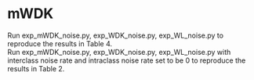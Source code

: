 # mWDK

Run exp_mWDK_noise.py, exp_WDK_noise.py, exp_WL_noise.py to reproduce the results in Table 4.  
Run exp_mWDK_noise.py, exp_WDK_noise.py, exp_WL_noise.py with interclass noise rate and intraclass noise rate set to be 0 to reproduce the results in Table 2.
